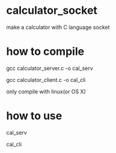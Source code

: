 # calculator_socket
make a calculator with C language socket

# how to compile

gcc calculator_server.c -o cal_serv

gcc calculator_client.c -o cal_cli

only compile with linux(or OS X)

# how to use

cal_serv <port>

cal_cli <ip> <port>
